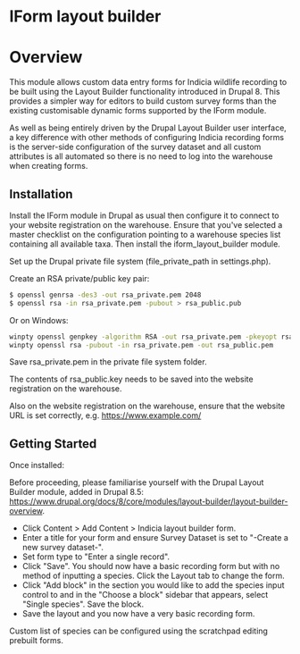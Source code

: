 # IForm layout builder

# Overview

This module allows custom data entry forms for Indicia wildlife recording to be built using the
Layout Builder functionality introduced in Drupal 8. This provides a simpler way for editors to
build custom survey forms than the existing customisable dynamic forms supported by the IForm
module.

As well as being entirely driven by the Drupal Layout Builder user interface, a key difference with
other methods of configuring Indicia recording forms is the server-side configuration of the survey
dataset and all custom attributes is all automated so there is no need to log into the warehouse
when creating forms.

## Installation

Install the IForm module in Drupal as usual then configure it to connect to your website
registration on the warehouse. Ensure that you've selected a master checklist on the configuration
pointing to a warehouse species list containing all available taxa. Then install the
iform_layout_builder module.

Set up the Drupal private file system (file_private_path in settings.php).

Create an RSA private/public key pair:
```bash
$ openssl genrsa -des3 -out rsa_private.pem 2048
$ openssl rsa -in rsa_private.pem -pubout > rsa_public.pub
```
Or on Windows:
```bash
winpty openssl genpkey -algorithm RSA -out rsa_private.pem -pkeyopt rsa_keygen_bits:2048
winpty openssl rsa -pubout -in rsa_private.pem -out rsa_public.pem
```


Save rsa_private.pem in the private file system folder.

The contents of rsa_public.key needs to be saved into the website registration on the warehouse.

Also on the website registration on the warehouse, ensure that the website URL is set correctly,
e.g. https://www.example.com/

## Getting Started

Once installed:

Before proceeding, please familiarise yourself with the Drupal Layout Builder module, added in
Drupal 8.5: https://www.drupal.org/docs/8/core/modules/layout-builder/layout-builder-overview.

* Click Content > Add Content > Indicia layout builder form.
* Enter a title for your form and ensure Survey Dataset is set to "-Create a new survey dataset-".
* Set form type to "Enter a single record".
* Click "Save". You should now have a basic recording form but with no method of inputting a
  species. Click the Layout tab to change the form.
* Click "Add block" in the section you would like to add the species input control to and in the
  "Choose a block" sidebar that appears, select "Single species". Save the block.
* Save the layout and you now have a very basic recording form.

Custom list of species can be configured using the scratchpad editing prebuilt forms.